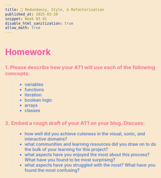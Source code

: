 ```yaml
---
title: 🎀 Redundancy, Style, & Refactorisation
published_at: 2025-03-20
snippet: Week 03 01
disable_html_sanitization: true
allow_math: true
---
```


<style>
    .markdown-body {background-color:#F9E8CE;}
  html {background-color:#F9E8CE;}
  h1 {color:#F356A7;}
  h3, h4 {color:#F27794;}
  p, pre, ul {color:#3A6FD7; font-weight:500;}
  a {color:#C7C3FC}
</style>

# Homework

### 1. Please describe how your AT1 will use each of the following concepts:

> - variables
> - functions
> - iteration
> - boolean logic
> - arrays
> - classes

### 2. Embed a rough draft of your AT1 on your blog. Discuss:

> - how well did you achieve cuteness in the visual, sonic, and interactive domains?
> - what communities and learning resources did you draw on to do the bulk of your learning for this project?
> - what aspects have you enjoyed the most about this process? What have you found to be most surprising?
> - what aspects have you struggled with the most? What have you found the most confusing?
